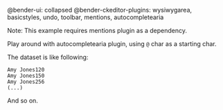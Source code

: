 @bender-ui: collapsed
@bender-ckeditor-plugins: wysiwygarea, basicstyles, undo, toolbar, mentions, autocompletearia

Note: This example requires mentions plugin as a dependency.

Play around with autocompletearia plugin, using `@` char as a starting char.

The dataset is like following:

```
Amy Jones120
Amy Jones150
Amy Jones256
(...)
```

And so on.
